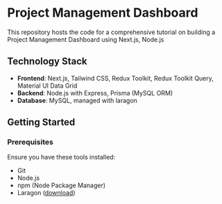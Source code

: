 # Project Management Dashboard

This repository hosts the code for a comprehensive tutorial on building a Project Management Dashboard using Next.js, Node.js

## Technology Stack

- **Frontend**: Next.js, Tailwind CSS, Redux Toolkit, Redux Toolkit Query, Material UI Data Grid
- **Backend**: Node.js with Express, Prisma (MySQL ORM)
- **Database**: MySQL, managed with laragon

## Getting Started

### Prerequisites

Ensure you have these tools installed:

- Git
- Node.js
- npm (Node Package Manager)
- Laragon ([download](https://laragon.org/download/))
